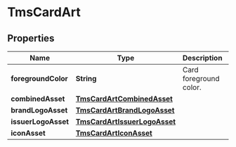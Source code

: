 
# TmsCardArt

## Properties
Name | Type | Description | Notes
------------ | ------------- | ------------- | -------------
**foregroundColor** | **String** | Card foreground color.  |  [optional]
**combinedAsset** | [**TmsCardArtCombinedAsset**](TmsCardArtCombinedAsset.md) |  |  [optional]
**brandLogoAsset** | [**TmsCardArtBrandLogoAsset**](TmsCardArtBrandLogoAsset.md) |  |  [optional]
**issuerLogoAsset** | [**TmsCardArtIssuerLogoAsset**](TmsCardArtIssuerLogoAsset.md) |  |  [optional]
**iconAsset** | [**TmsCardArtIconAsset**](TmsCardArtIconAsset.md) |  |  [optional]



